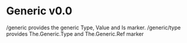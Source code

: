 Generic v0.0
============

/generic provides the generic Type, Value and Is marker.
/generic/type provides The.Generic.Type	and The.Generic.Ref marker
